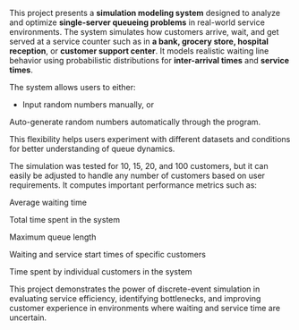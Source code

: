 This project presents a **simulation modeling system** designed to analyze and optimize **single-server queueing problems** in real-world service environments. The system simulates how customers arrive, wait, and get served at a service counter such as in **a bank, grocery store, hospital reception**, or **customer support center**. It models realistic waiting line behavior using probabilistic distributions for **inter-arrival times** and **service times**.

The system allows users to either:

- Input random numbers manually, or

Auto-generate random numbers automatically through the program.

This flexibility helps users experiment with different datasets and conditions for better understanding of queue dynamics.

The simulation was tested for 10, 15, 20, and 100 customers, but it can easily be adjusted to handle any number of customers based on user requirements. It computes important performance metrics such as:

Average waiting time

Total time spent in the system

Maximum queue length

Waiting and service start times of specific customers

Time spent by individual customers in the system

This project demonstrates the power of discrete-event simulation in evaluating service efficiency, identifying bottlenecks, and improving customer experience in environments where waiting and service time are uncertain.
